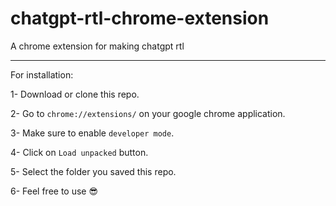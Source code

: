 # chatgpt-rtl-chrome-extension
A chrome extension for making chatgpt rtl

-----------------

For installation:

1- Download or clone this repo.

2- Go to `chrome://extensions/` on your google chrome application.

3- Make sure to enable `developer mode`.

4- Click on `Load unpacked` button.

5- Select the folder you saved this repo.

6- Feel free to use 😎
